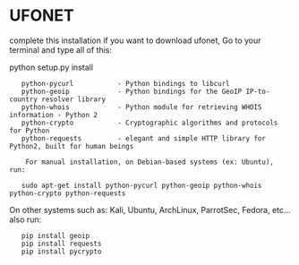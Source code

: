 # UFONET

complete this installation if you want to download ufonet,
Go to your terminal and type all of this:

python setup.py install

       python-pycurl           - Python bindings to libcurl
       python-geoip            - Python bindings for the GeoIP IP-to-country resolver library
       python-whois            - Python module for retrieving WHOIS information - Python 2
       python-crypto           - Cryptographic algorithms and protocols for Python
       python-requests         - elegant and simple HTTP library for Python2, built for human beings
       
        For manual installation, on Debian-based systems (ex: Ubuntu), run: 

       sudo apt-get install python-pycurl python-geoip python-whois python-crypto python-requests

  On other systems such as: Kali, Ubuntu, ArchLinux, ParrotSec, Fedora, etc... also run:

       pip install geoip 
       pip install requests
       pip install pycrypto
